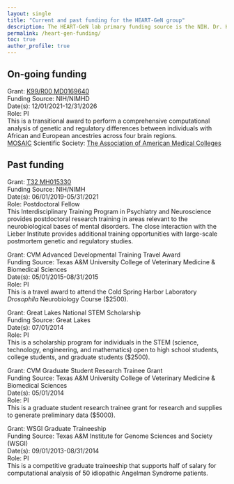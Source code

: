```yaml
---
layout: single
title: "Current and past funding for the HEART-GeN group"
description: The HEART-GeN lab primary funding source is the NIH. Dr. Kynon J Benjamin has been funded from the NIMH and the NIMHD.
permalink: /heart-gen-funding/
toc: true
author_profile: true
---
```


## On-going funding
Grant: [K99/R00 MD0169640](https://reporter.nih.gov/search/fZ-vbKVe5UCpRs4Cy1JD8Q/project-details/10351433)\
Funding Source: NIH/NIMHD\
Date(s): 12/01/2021-12/31/2026\
Role: PI\
This is a transitional award to perform a comprehensive computational analysis
of genetic and regulatory differences between individuals with African and
European ancestries across four brain regions.\
[MOSAIC](https://www.nigms.nih.gov/training/careerdev/Pages/MOSAIC.aspx)
Scientific Society:
[The Association of American Medical Colleges](https://www.aamc.org/)

## Past funding

Grant: [T32 MH015330](https://reporter.nih.gov/search/7oLJMGsKEkmH2c8vxgmKRw/project-details/9748591)\
Funding Source: NIH/NIMH\
Date(s): 06/01/2019-05/31/2021\
Role: Postdoctoral Fellow\
This Interdisciplinary Training Program in Psychiatry and Neuroscience provides
postdoctoral research training in areas relevant to the neurobiological bases
of mental disorders. The close interaction with the Lieber Institute provides
additional training opportunities with large-scale postmortem genetic and
regulatory studies.

Grant: CVM Advanced Developmental Training Travel Award\
Funding Source: Texas A&M University College of Veterinary Medicine & Biomedical
Sciences\
Date(s): 05/01/2015-08/31/2015\
Role: PI\
This is a travel award to attend the Cold Spring Harbor Laboratory *Drosophila*
Neurobiology Course ($2500).

Grant: Great Lakes National STEM Scholarship\
Funding Source: Great Lakes\
Date(s): 07/01/2014\
Role: PI\
This is a scholarship program for individuals in the STEM (science, technology,
engineering, and mathematics) open to high school students, college students,
and graduate students ($2500).

Grant: CVM Graduate Student Research Trainee Grant\
Funding Source: Texas A&M University College of Veterinary Medicine & Biomedical
Sciences\
Date(s): 05/01/2014\
Role: PI\
This is a graduate student research trainee grant for research and supplies to
generate preliminary data ($5000).

Grant: WSGI Graduate Traineeship\
Funding Source: Texas A&M Institute for Genome Sciences and Society (WSGI)\
Date(s): 09/01/2013-08/31/2014\
Role: PI\
This is a competitive graduate traineeship that supports half of salary for
computational analysis of 50 idiopathic Angelman Syndrome patients.
